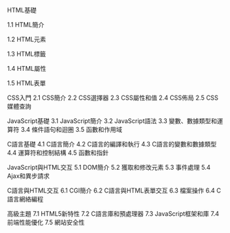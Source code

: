 HTML基礎
<p>1.1 HTML簡介</p>
<p>1.2 HTML元素</p>
<p>1.3 HTML標籤</p>
<p>1.4 HTML屬性</p>
<p>1.5 HTML表單</p>

CSS入門
2.1 CSS簡介
2.2 CSS選擇器
2.3 CSS屬性和值
2.4 CSS佈局
2.5 CSS媒體查詢

JavaScript基礎
3.1 JavaScript簡介
3.2 JavaScript語法
3.3 變數、數據類型和運算符
3.4 條件語句和迴圈
3.5 函數和作用域

C語言基礎
4.1 C語言簡介
4.2 C語言的編譯和執行
4.3 C語言的變數和數據類型
4.4 運算符和控制結構
4.5 函數和指針

JavaScript與HTML交互
5.1 DOM簡介
5.2 獲取和修改元素
5.3 事件處理
5.4 Ajax和異步請求

C語言與HTML交互
6.1 CGI簡介
6.2 C語言與HTML表單交互
6.3 檔案操作
6.4 C語言網絡編程

高級主題
7.1 HTML5新特性
7.2 C語言庫和預處理器
7.3 JavaScript框架和庫
7.4 前端性能優化
7.5 網站安全性